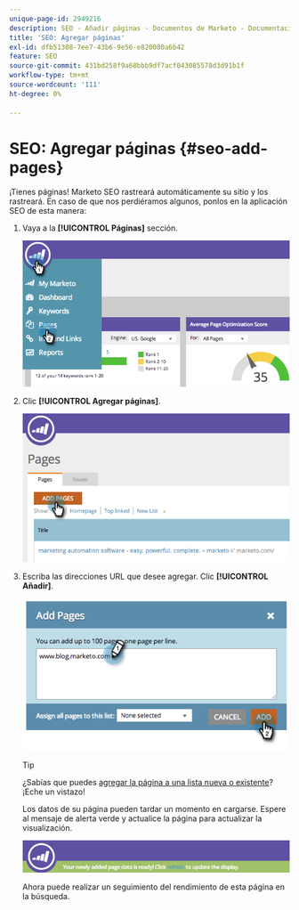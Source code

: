 ```yaml
---
unique-page-id: 2949216
description: SEO - Añadir páginas - Documentos de Marketo - Documentación del producto
title: 'SEO: Agregar páginas'
exl-id: dfb51308-7ee7-43b6-9e56-e820080a6b42
feature: SEO
source-git-commit: 431bd258f9a68bbb9df7acf043085578d3d91b1f
workflow-type: tm+mt
source-wordcount: '111'
ht-degree: 0%

---
```


# SEO: Agregar páginas {#seo-add-pages}

¡Tienes páginas! Marketo SEO rastreará automáticamente su sitio y los rastreará. En caso de que nos perdiéramos algunos, ponlos en la aplicación SEO de esta manera:

1. Vaya a la **[!UICONTROL Páginas]** sección.

   ![](assets/image2014-9-18-12-3a55-3a19.png)

1. Clic **[!UICONTROL Agregar páginas]**.

   ![](assets/image2014-9-18-12-3a55-3a53.png)

1. Escriba las direcciones URL que desee agregar. Clic **[!UICONTROL Añadir]**.

   ![](assets/image2014-9-18-12-3a56-3a15.png)

   >[!TIP]
   >
   >¿Sabías que puedes [agregar la página a una lista nueva o existente](/help/marketo/product-docs/additional-apps/seo/understanding-seo/seo-managing-lists.md)? ¡Eche un vistazo!

   Los datos de su página pueden tardar un momento en cargarse. Espere al mensaje de alerta verde y actualice la página para actualizar la visualización.

   ![](assets/image2014-9-18-12-3a57-3a10.png)

   Ahora puede realizar un seguimiento del rendimiento de esta página en la búsqueda.
